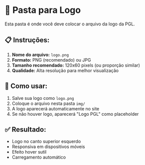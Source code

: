 # 📁 Pasta para Logo

Esta pasta é onde você deve colocar o arquivo da logo da PGL.

## 📋 Instruções:

1. **Nome do arquivo:** `logo.png`
2. **Formato:** PNG (recomendado) ou JPG
3. **Tamanho recomendado:** 120x60 pixels (ou proporção similar)
4. **Qualidade:** Alta resolução para melhor visualização

## 🎯 Como usar:

1. Salve sua logo como `logo.png`
2. Coloque o arquivo nesta pasta `img/`
3. A logo aparecerá automaticamente no site
4. Se não houver logo, aparecerá "Logo PGL" como placeholder

## ✅ Resultado:

- Logo no canto superior esquerdo
- Responsiva em dispositivos móveis
- Efeito hover sutil
- Carregamento automático

